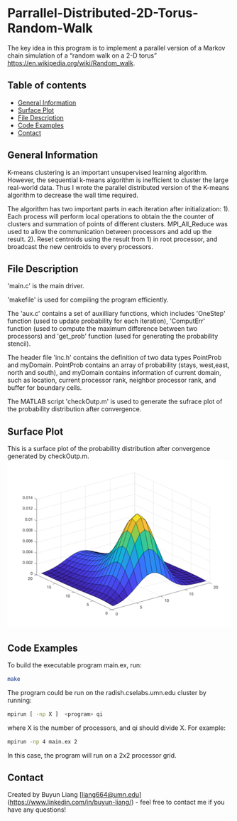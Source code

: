 # Parrallel-Distributed-2D-Torus-Random-Walk
 
The key idea in this program is to implement a parallel version of a Markov chain simulation of a “random walk on a 2-D torus” https://en.wikipedia.org/wiki/Random_walk.

## Table of contents
* [General Information](#general-information)
* [Surface Plot](#surface-plot)
* [File Description](#file-description)
* [Code Examples](#code-examples)
* [Contact](#contact)

## General Information
K-means clustering is an important unsupervised learning algorithm. However, the sequential k-means algorithm is inefficient to cluster the large real-world data. Thus I wrote the parallel distributed version of the K-means algorithm to decrease the wall time required.

The algorithm has two important parts in each iteration after initialization: 1). Each process will perform local operations to obtain the the counter of clusters and summation of points of different clusters. MPI_All_Reduce was used to allow the communication between processors and add up the result. 2). Reset centroids using the result from 1) in root processor, and broadcast the new centroids to every processors.

## File Description
'main.c' is the main driver. 

'makefile' is used for compiling the program efficiently.

The 'aux.c' contains a set of auxilliary functions, which includes 'OneStep' function (used to update probability for each iteration), 'ComputErr' function (used to compute the maximum difference between two processors) and 'get_prob' function (used for generating the probability stencil).

The header file 'inc.h' contains the definition of two data types PointProb and myDomain. PointProb contains an array of probability (stays, west,east, north and south), and myDomain contains information of current domain, such as location, current processor rank, neighbor processor rank, and buffer for boundary cells.

The MATLAB script 'checkOutp.m' is used to generate the sufrace plot of the probability distribution after convergence.

## Surface Plot
This is a surface plot of the probability distribution after convergence generated by checkOutp.m.
![Probability distribution](./surface.png)

## Code Examples
To build the executable program main.ex, run:
```bash
make
```
The program could be run on the radish.cselabs.umn.edu cluster by running:
```bash
mpirun [ -np X ]  <program> qi
```
where X is the number of processors, and qi should divide X. For example:
```bash
mpirun -np 4 main.ex 2
```
In this case, the program will run on a 2x2 processor grid.
 
## Contact
Created by Buyun Liang [liang664@umn.edu] (https://www.linkedin.com/in/buyun-liang/) - feel free to contact me if you have any questions!
